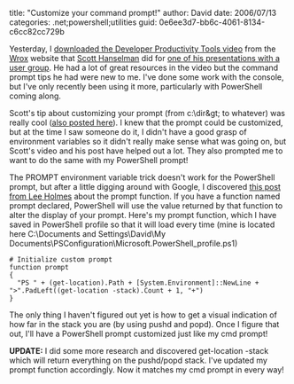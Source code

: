 
title: "Customize your command prompt!"
author: David
date: 2006/07/13
categories: .net;powershell;utilities
guid: 0e6ee3d7-bb6c-4061-8134-c6cc82cc729b

Yesterday, I [downloaded the Developer Productivity Tools video](http://www.wrox.com/WileyCDA/Section/id-292091.html) from the [Wrox](http://www.wrox.com/) website that [Scott Hanselman](http://www.hanselman.com/blog) did for [one of his presentations with a user group](http://www.hanselman.com/blog/ScottHanselmanDeveloperProductivityToolsVideoPart1.aspx). He had a lot of great resources in the video but the command prompt tips he had were new to me. I've done some work with the console, but I've only recently been using it more, particularly with PowerShell coming along. 

Scott's tip about customizing your prompt (from c:\dir\&gt; to whatever) was really cool ([also posted here](http://www.hanselman.com/blog/PromptsAlongWithPushDAndPopD.aspx)). I knew that the prompt could be customized, but at the time I saw someone do it, I didn't have a good grasp of environment variables so it didn't really make sense what was going on, but Scott's video and his post have helped out a lot. They also prompted me to want to do the same with my PowerShell prompt!

The PROMPT environment variable trick doesn't work for the PowerShell prompt, but after a little digging around with Google, I discovered [this post from Lee Holmes](http://www.leeholmes.com/blog/GettingStartedCustomizeYourPrompt.aspx) about the prompt function. If you have a function named prompt declared, PowerShell will use the value returned by that function to alter the display of your prompt. Here's my prompt function, which I have saved in PowerShell profile so that it will load every time (mine is located here C:\Documents and Settings\David\My Documents\PSConfiguration\Microsoft.PowerShell_profile.ps1)

    # Initialize custom prompt
    function prompt
    {
      "PS " + (get-location).Path + [System.Environment]::NewLine + ">".PadLeft((get-location -stack).Count + 1, "+")
    }

The only thing I haven't figured out yet is how to get a visual indication of how far in the stack you are (by using pushd and popd). Once I figure that out, I'll have a PowerShell prompt customized just like my cmd prompt!

**UPDATE:** I did some more research and discovered get-location -stack which will return everything on the pushd/popd stack. I've updated my prompt function accordingly. Now it matches my cmd prompt in every way!</font>

